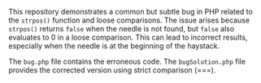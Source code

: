 This repository demonstrates a common but subtle bug in PHP related to the `strpos()` function and loose comparisons. The issue arises because `strpos()` returns `false` when the needle is not found, but `false` also evaluates to 0 in a loose comparison.  This can lead to incorrect results, especially when the needle is at the beginning of the haystack.

The `bug.php` file contains the erroneous code. The `bugSolution.php` file provides the corrected version using strict comparison (===).